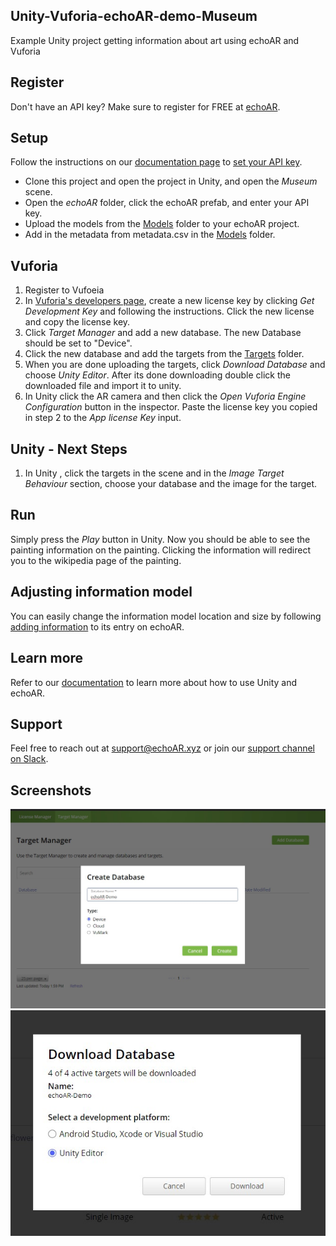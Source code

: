 ## Unity-Vuforia-echoAR-demo-Museum
Example Unity project getting information about art using echoAR and Vuforia

## Register
Don't have an API key? Make sure to register for FREE at [echoAR](https://console.echoar.xyz/#/auth/register).

## Setup
Follow the instructions on our [documentation page](https://docs.echoar.xyz/unity/adding-ar-capabilities) to [set your API key](https://docs.echoar.xyz/unity/adding-ar-capabilities#3-set-you-api-key).
* Clone this project and open the project in Unity, and open the *Museum* scene.
* Open the *echoAR* folder, click the echoAR prefab, and enter your API key.
* Upload the models from the [Models](/Models) folder to your echoAR project.
* Add in the metadata from metadata.csv in the [Models](/Models) folder.

## Vuforia
1. Register to Vufoeia
2. In [Vuforia's developers page](https://developer.vuforia.com/vui/develop/licenses), create a new license key by clicking *Get Development Key* and following the instructions. Click the new license and copy the license key.
3. Click *Target Manager* and add a new database. The new Database should be set to "Device".
4. Click the new database and add the targets from the [Targets](/Tragets) folder.
5. When you are done uploading the targets, click *Download Database* and choose *Unity Editor*. After its done downloading double click the downloaded file and import it to unity.
6. In Unity click the AR camera and then click the *Open Vuforia Engine Configuration* button in the inspector. Paste the license key you copied in step 2 to the *App license Key* input.

## Unity - Next Steps
1. In Unity , click the targets in the scene and in the *Image Target Behaviour* section, choose your database and the image for the target.

## Run
Simply press the _Play_ button in Unity. Now you should be able to see the painting information on the painting. Clicking the information will redirect you to the wikipedia page of the painting.

## Adjusting information model
You can easily change the information model location and size by following [adding information](https://docs.echoar.xyz/unity/using-the-sdk#build-in-keywords) to its entry on echoAR. 

## Learn more
Refer to our [documentation](https://docs.echoar.xyz/unity/) to learn more about how to use Unity and echoAR.

## Support
Feel free to reach out at [support@echoAR.xyz](mailto:support@echoAR.xyz) or join our [support channel on Slack](https://join.slack.com/t/echoar/shared_invite/enQtNTg4NjI5NjM3OTc1LWU1M2M2MTNlNTM3NGY1YTUxYmY3ZDNjNTc3YjA5M2QyNGZiOTgzMjVmZWZmZmFjNGJjYTcxZjhhNzk3YjNhNjE).

## Screenshots
![Vuforia - Create DB](/Screenshots/CreateDB.jpg)
![Vuforia - Download DB](/Screenshots/DownloadDB.jpg)
